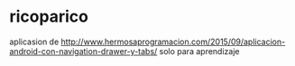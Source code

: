 # ricoparico
aplicasion de http://www.hermosaprogramacion.com/2015/09/aplicacion-android-con-navigation-drawer-y-tabs/ solo para aprendizaje
